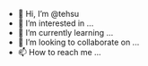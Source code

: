 - 👋 Hi, I’m @tehsu
- 👀 I’m interested in ...
- 🌱 I’m currently learning ...
- 💞️ I’m looking to collaborate on ...
- 📫 How to reach me ...

<!---
tehsu/tehsu is a ✨ special ✨ repository because its `README.md` (this file) appears on your GitHub profile.
You can click the Preview link to take a look at your changes.
--->
